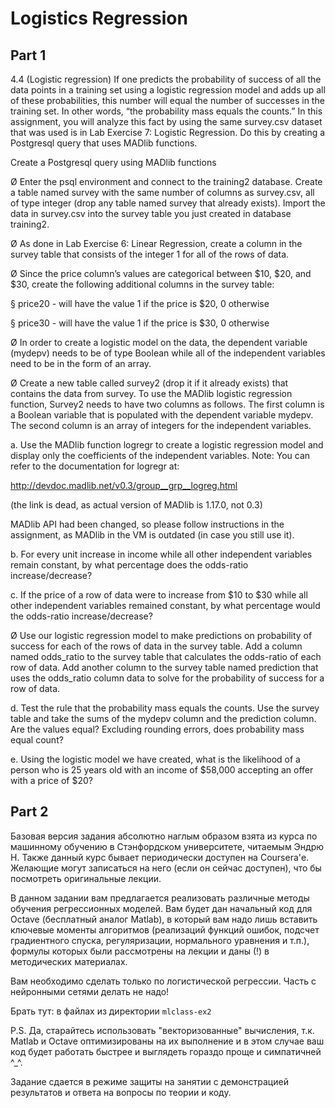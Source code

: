 # Logistics Regression
## Part 1

4.4        (Logistic regression)  If one predicts the probability of success of all the data points in a training set using a logistic regression model and adds up all of these probabilities, this number will equal the number of successes in the training set.  In other words, “the probability mass equals the counts.”  In this assignment, you will analyze this fact by using the same survey.csv dataset that was used is in Lab Exercise 7: Logistic Regression. Do this by creating a Postgresql query that uses MADlib functions.

Create a Postgresql query using MADlib functions

Ø  Enter the psql environment and connect to the training2 database. Create a table named survey with the same number of columns as survey.csv, all of type integer (drop any table named survey that already exists).  Import the data in survey.csv into the survey table you just created in database training2.

Ø  As done in Lab Exercise 6: Linear Regression, create a column in the survey table that consists of the integer 1 for all of the rows of data. 

Ø  Since the price column’s values are categorical between $10, $20, and $30, create the following additional columns in the survey table:

§  price20 - will have the value 1 if the price is $20, 0 otherwise

§  price30 - will have the value 1 if the price is $30, 0 otherwise

Ø  In order to create a logistic model on the data, the dependent variable (mydepv) needs to be of type Boolean while all of the independent variables need to be in the form of an array. 

Ø  Create a new table called survey2 (drop it if it already exists) that contains the data from survey.  To use the MADlib logistic regression function, Survey2 needs to have two columns as follows.  The first column is a Boolean variable that is populated with the dependent variable mydepv.  The second column is an array of integers for the independent variables.

a.      Use the MADlib function logregr to create a logistic regression model and display only the coefficients of the independent variables.  Note: You can refer to the documentation for logregr at:

 http://devdoc.madlib.net/v0.3/group__grp__logreg.html   

(the link is dead, as actual version of MADlib is 1.17.0, not 0.3)

MADlib API had been changed, so please follow instructions in the assignment, as MADlib in the VM is outdated (in case you still use it).  

b.      For every unit increase in income while all other independent variables remain constant, by what percentage does the odds-ratio increase/decrease?

c.       If the price of a row of data were to increase from $10 to $30 while all other independent variables remained constant, by what percentage would the odds-ratio increase/decrease?

 

Ø  Use our logistic regression model to make predictions on probability of success for each of the rows of data in the survey table. Add a column named odds_ratio to the survey table that calculates the odds-ratio of each row of data. Add another column to the survey table named prediction that uses the odds_ratio column data to solve for the probability of success for a row of data.

d.      Test the rule that the probability mass equals the counts.  Use the survey table and take the sums of the mydepv column and the prediction column.  Are the values equal? Excluding rounding errors, does probability mass equal count?

e.       Using the logistic model we have created, what is the likelihood of a person who is 25 years old with an income of $58,000 accepting an offer with a price of $20?


## Part 2


Базовая версия задания абсолютно наглым образом взята из курса по машинному обучению в Стэнфордском университете, читаемым Эндрю Н. Также данный курс бывает периодически доступен на Coursera'е. Желающие могут записаться на него (если он сейчас доступен), что бы посмотреть оригинальные лекции.

В данном задании вам предлагается реализовать различные методы обучения регрессионных моделей. Вам будет дан начальный код для Octave (бесплатный аналог Matlab), в который вам надо лишь вставить ключевые моменты алгоритмов (реализаций функций ошибок, подсчет градиентного спуска, регуляризации, нормального уравнения и т.п.), формулы которых были рассмотрены на лекции и даны (!) в методических материалах.

Вам необходимо сделать только по логистической регрессии. Часть с нейронными сетями делать не надо!

Брать тут: в файлах из директории `mlclass-ex2`

P.S.  Да, старайтесь использовать "векторизованные" вычисления, т.к.  Matlab и Octave оптимизированы на их выполнение и в этом случае ваш код будет работать быстрее и выглядеть гораздо проще и симпатичней ^_^.  

Задание сдается в режиме защиты на занятии с демонстрацией результатов и ответа на вопросы по теории и коду.
